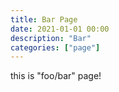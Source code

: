 ```yaml
---
title: Bar Page
date: 2021-01-01 00:00
description: "Bar"
categories: ["page"]
---
```


this is "foo/bar" page!
